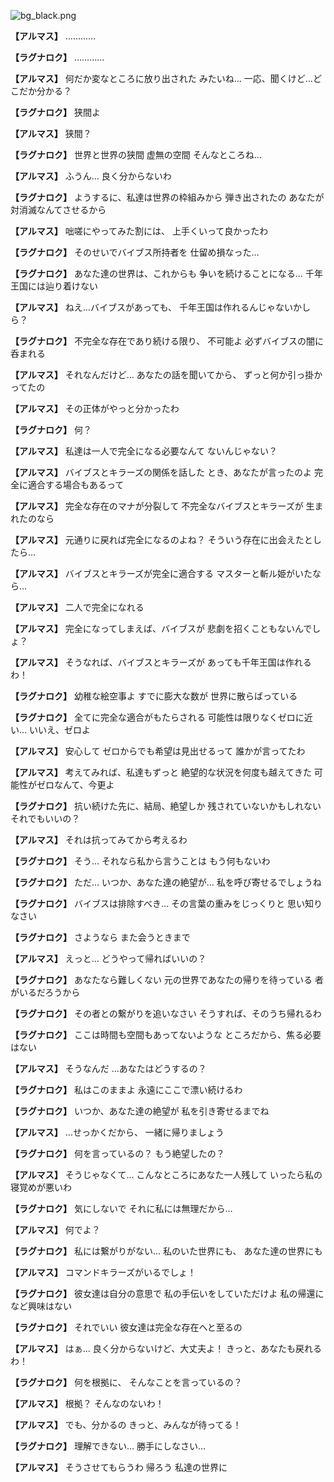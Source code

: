 
![bg_black.png](../images/backgrounds/bg_black.png)

**【アルマス】**
…………

**【ラグナロク】**
…………

**【アルマス】**
何だか変なところに放り出された
みたいね…
一応、聞くけど…どこだか分かる？

**【ラグナロク】**
狭間よ

**【アルマス】**
狭間？

**【ラグナロク】**
世界と世界の狭間
虚無の空間
そんなところね…

**【アルマス】**
ふうん…
良く分からないわ

**【ラグナロク】**
ようするに、私達は世界の枠組みから
弾き出されたの
あなたが対消滅なんてさせるから

**【アルマス】**
咄嗟にやってみた割には、
上手くいって良かったわ

**【ラグナロク】**
そのせいでバイブス所持者を
仕留め損なった…

**【ラグナロク】**
あなた達の世界は、これからも
争いを続けることになる…
千年王国には辿り着けない

**【アルマス】**
ねえ…バイブスがあっても、
千年王国は作れるんじゃないかしら？

**【ラグナロク】**
不完全な存在であり続ける限り、
不可能よ
必ずバイブスの闇に呑まれる

**【アルマス】**
それなんだけど…
あなたの話を聞いてから、
ずっと何か引っ掛かってたの

**【アルマス】**
その正体がやっと分かったわ

**【ラグナロク】**
何？

**【アルマス】**
私達は一人で完全になる必要なんて
ないんじゃない？

**【アルマス】**
バイブスとキラーズの関係を話した
とき、あなたが言ったのよ
完全に適合する場合もあるって

**【アルマス】**
完全な存在のマナが分裂して
不完全なバイブスとキラーズが
生まれたのなら

**【アルマス】**
元通りに戻れば完全になるのよね？
そういう存在に出会えたとしたら…

**【アルマス】**
バイブスとキラーズが完全に適合する
マスターと斬ル姫がいたなら…

**【アルマス】**
二人で完全になれる

**【アルマス】**
完全になってしまえば、バイブスが
悲劇を招くこともないんでしょ？

**【アルマス】**
そうなれば、バイブスとキラーズが
あっても千年王国は作れるわ！

**【ラグナロク】**
幼稚な絵空事よ
すでに膨大な数が
世界に散らばっている

**【ラグナロク】**
全てに完全な適合がもたらされる
可能性は限りなくゼロに近い…
いいえ、ゼロよ

**【アルマス】**
安心して
ゼロからでも希望は見出せるって
誰かが言ってたわ

**【アルマス】**
考えてみれば、私達もずっと
絶望的な状況を何度も越えてきた
可能性がゼロなんて、今更よ

**【ラグナロク】**
抗い続けた先に、結局、絶望しか
残されていないかもしれない
それでもいいの？

**【アルマス】**
それは抗ってみてから考えるわ

**【ラグナロク】**
そう…
それなら私から言うことは
もう何もないわ

**【ラグナロク】**
ただ…
いつか、あなた達の絶望が…
私を呼び寄せるでしょうね

**【ラグナロク】**
バイブスは排除すべき…
その言葉の重みをじっくりと
思い知りなさい

**【ラグナロク】**
さようなら
また会うときまで

**【アルマス】**
えっと…
どうやって帰ればいいの？

**【ラグナロク】**
あなたなら難しくない
元の世界であなたの帰りを待っている
者がいるだろうから

**【ラグナロク】**
その者との繋がりを追いなさい
そうすれば、そのうち帰れるわ

**【ラグナロク】**
ここは時間も空間もあってないような
ところだから、焦る必要はない

**【アルマス】**
そうなんだ
…あなたはどうするの？

**【ラグナロク】**
私はこのままよ
永遠にここで漂い続けるわ

**【ラグナロク】**
いつか、あなた達の絶望が
私を引き寄せるまでね

**【アルマス】**
…せっかくだから、
一緒に帰りましょう

**【ラグナロク】**
何を言っているの？
もう絶望したの？

**【アルマス】**
そうじゃなくて…
こんなところにあなた一人残して
いったら私の寝覚めが悪いわ

**【ラグナロク】**
気にしないで
それに私には無理だから…

**【アルマス】**
何でよ？

**【ラグナロク】**
私には繋がりがない…
私のいた世界にも、
あなた達の世界にも

**【アルマス】**
コマンドキラーズがいるでしょ！

**【ラグナロク】**
彼女達は自分の意思で
私の手伝いをしていただけよ
私の帰還になど興味はない

**【ラグナロク】**
それでいい
彼女達は完全な存在へと至るの

**【アルマス】**
はぁ…
良く分からないけど、大丈夫よ！
きっと、あなたも戻れるわ！

**【ラグナロク】**
何を根拠に、
そんなことを言っているの？

**【アルマス】**
根拠？
そんなのないわ！

**【アルマス】**
でも、分かるの
きっと、みんなが待ってる！

**【ラグナロク】**
理解できない…
勝手にしなさい…

**【アルマス】**
そうさせてもらうわ
帰ろう
私達の世界に